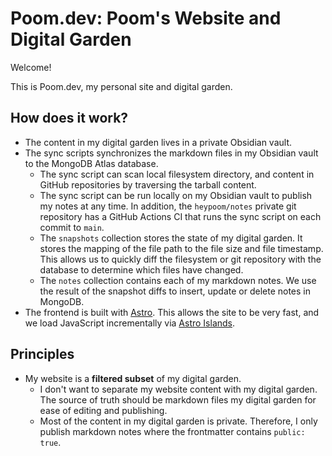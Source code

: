 # Poom.dev: Poom's Website and Digital Garden

Welcome!

This is Poom.dev, my personal site and digital garden.

## How does it work?

- The content in my digital garden lives in a private Obsidian vault.
- The sync scripts synchronizes the markdown files in my Obsidian vault to the MongoDB Atlas database.
  - The sync script can scan local filesystem directory, and content in GitHub repositories by traversing the tarball content.
  - The sync script can be run locally on my Obsidian vault to publish my notes at any time. In addition, the `heypoom/notes` private git repository has a GitHub Actions CI that runs the sync script on each commit to `main`.
  - The `snapshots` collection stores the state of my digital garden. It stores the mapping of the file path to the file size and file timestamp. This allows us to quickly diff the filesystem or git repository with the database to determine which files have changed.
  - The `notes` collection contains each of my markdown notes. We use the result of the snapshot diffs to insert, update or delete notes in MongoDB.
- The frontend is built with [Astro](https://astro.build). This allows the site to be very fast, and we load JavaScript incrementally via [Astro Islands](https://docs.astro.build/en/concepts/islands).

## Principles

- My website is a **filtered subset** of my digital garden.
  - I don't want to separate my website content with my digital garden. The source of truth should be markdown files my digital garden for ease of editing and publishing.
  - Most of the content in my digital garden is private. Therefore, I only publish markdown notes where the frontmatter contains `public: true`.
